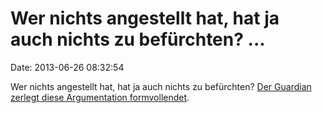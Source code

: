 Wer nichts angestellt hat, hat ja auch nichts zu befürchten? \...
=================================================================

Date: 2013-06-26 08:32:54

Wer nichts angestellt hat, hat ja auch nichts zu befürchten? [Der
Guardian zerlegt diese Argumentation
formvollendet](http://www.guardian.co.uk/commentisfree/2013/jun/24/how-trust-state-spies-citizens).
